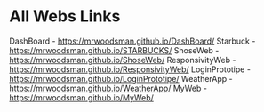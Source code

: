 # All Webs Links

DashBoard - https://mrwoodsman.github.io/DashBoard/
Starbuck - https://mrwoodsman.github.io/STARBUCKS/
ShoseWeb - https://mrwoodsman.github.io/ShoseWeb/
ResponsivityWeb - https://mrwoodsman.github.io/ResponsivityWeb/
LoginPrototipe - https://mrwoodsman.github.io/LoginPrototipe/
WeatherApp - https://mrwoodsman.github.io/WeatherApp/
MyWeb - https://mrwoodsman.github.io/MyWeb/
